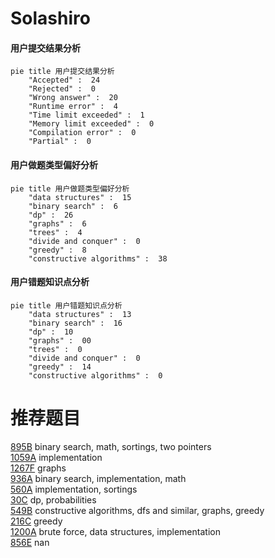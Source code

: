 # Solashiro

<!-- tabs:start -->



#### **用户提交结果分析**

```mermaid
pie title 用户提交结果分析
    "Accepted" :  24
    "Rejected" :  0
    "Wrong answer" :  20
    "Runtime error" :  4
    "Time limit exceeded" :  1
    "Memory limit exceeded" :  0
    "Compilation error" :  0
    "Partial" :  0
```

#### **用户做题类型偏好分析**

```mermaid
pie title 用户做题类型偏好分析
    "data structures" :  15
    "binary search" :  6
    "dp" :  26
    "graphs" :  6
    "trees" :  4
    "divide and conquer" :  0
    "greedy" :  8
    "constructive algorithms" :  38
```
#### **用户错题知识点分析**

```mermaid
pie title 用户错题知识点分析
    "data structures" :  13
    "binary search" :  16
    "dp" :  10
    "graphs" :  00
    "trees" :  0
    "divide and conquer" :  0
    "greedy" :  14
    "constructive algorithms" :  0
```



<!-- tabs:end -->
# 推荐题目
[895B](https://codeforces.com/contest/895/problem/B)		binary search,
                        math,
                        sortings,
                        two pointers		  
[1059A](https://codeforces.com/contest/1059/problem/A)		implementation		  
[1267F](https://codeforces.com/contest/1267/problem/F)		graphs		  
[936A](https://codeforces.com/contest/936/problem/A)		binary search,
                        implementation,
                        math		  
[560A](https://codeforces.com/contest/560/problem/A)		implementation,
                        sortings		  
[30C](https://codeforces.com/contest/30/problem/C)		dp,
                        probabilities		  
[549B](https://codeforces.com/contest/549/problem/B)		constructive algorithms,
                        dfs and similar,
                        graphs,
                        greedy		  
[216C](https://codeforces.com/contest/216/problem/C)		greedy		  
[1200A](https://codeforces.com/contest/1200/problem/A)		brute force,
                        data structures,
                        implementation		  
[856E](https://codeforces.com/contest/856/problem/E)		nan		  

